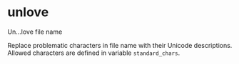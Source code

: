 # unlove
 Un...love file name

Replace problematic characters in file name with their Unicode descriptions.
Allowed characters are defined in variable `standard_chars`.

